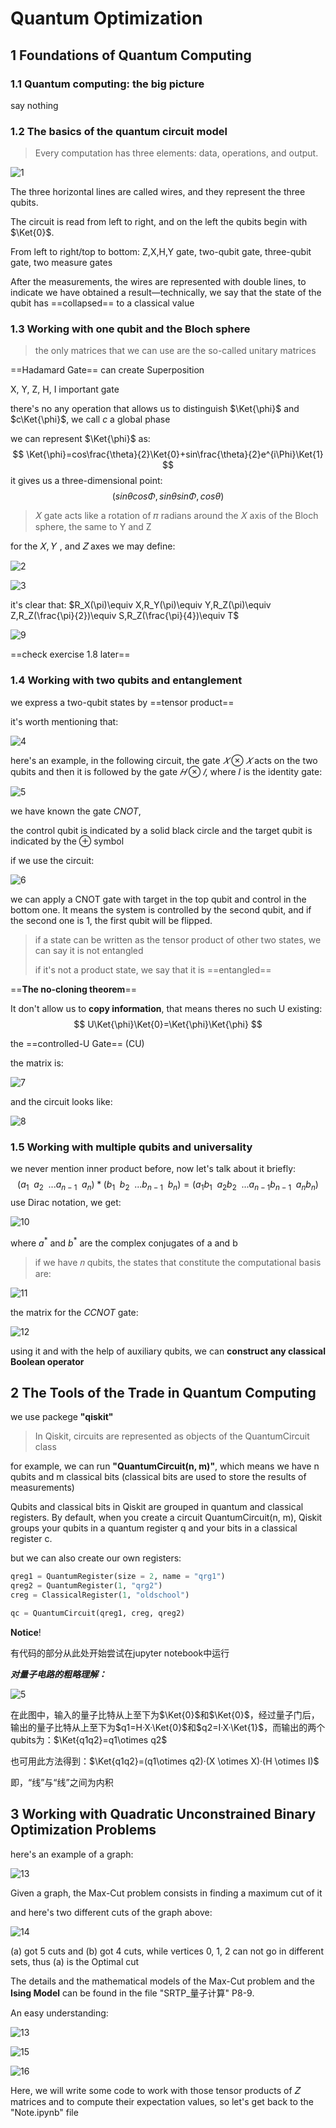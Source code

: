 # Quantum Optimization

## 1 Foundations of Quantum Computing

### 1.1 Quantum computing: the big picture

say nothing

### 1.2 The basics of the quantum circuit model

> Every computation has three elements: data, operations, and output.

![1](/Quantum-Optimization/Picture/1.png)

The three horizontal lines are  called wires, and they represent the three qubits.

The circuit is read from left to right, and on the left the qubits begin with $\Ket{0}$.

From left to right/top to bottom: Z,X,H,Y gate, two-qubit gate, three-qubit gate, two measure gates

After the measurements, the wires are represented with double lines, to indicate we have obtained a result—technically, we say that the state of the qubit has ==collapsed== to a classical value

### 1.3 Working with one qubit and the Bloch sphere

>the only matrices that we can use are the so-called unitary matrices

==Hadamard Gate== can create Superposition

X, Y, Z, H, I important gate

there's no any operation that allows us to distinguish $\Ket{\phi}$ and $c\Ket{\phi}$, we call $c$ a global phase

we can represent $\Ket{\phi}$ as:
$$
\Ket{\phi}=cos\frac{\theta}{2}\Ket{0}+sin\frac{\theta}{2}e^{i\Phi}\Ket{1}
$$
it gives us a three-dimensional point:
$$
(sin\theta cos\Phi,sin\theta sin\Phi,cos\theta)
$$

 >𝑋 gate acts like a rotation of 𝜋 radians around the 𝑋 axis of the Bloch sphere, the same to Y and Z

for the 𝑋, 𝑌 , and 𝑍 axes we may define:

![2](/Quantum-Optimization/Picture/2.png)

![3](/Quantum-Optimization/Picture/3.png)

it's clear that: $R_X(\pi)\equiv X,R_Y(\pi)\equiv Y,R_Z(\pi)\equiv Z,R_Z(\frac{\pi}{2})\equiv S,R_Z(\frac{\pi}{4})\equiv T$

![9](/Quantum-Optimization/Picture/9.png)

==check exercise 1.8 later==

### 1.4 Working with two qubits and entanglement

we express a two-qubit states by ==tensor product==

it's worth mentioning that: 

![4](/Quantum-Optimization/Picture/4.png)

here's an example, in the following circuit, the gate $𝑋 \otimes 𝑋$ acts on the two qubits and then it is followed by the gate $𝐻 \otimes 𝐼$,
where 𝐼 is the identity gate:

![5](/Quantum-Optimization/Picture/5.png)

we have known the gate $CNOT$,

the control qubit is indicated by a solid black circle and the target qubit is indicated by the ⊕ symbol

 if we use the circuit:

![6](/Quantum-Optimization/Picture/6.png)

we can apply a CNOT gate with target in the top qubit and control in the bottom one. It means the system is controlled by the second qubit, and if the second one is 1, the first qubit will be flipped.

> if a state can be written as the tensor product of  other two states, we can say it is not entangled
>
> if it's not a product state, we say that it is ==entangled==

==**The no-cloning theorem**==

It don't allow us to **copy information**, that means theres no such U existing:
$$
U\Ket{\phi}\Ket{0}=\Ket{\phi}\Ket{\phi}
$$

the ==controlled-U Gate== (CU)

the matrix is:

![7](/Quantum-Optimization//Picture/7.png)

and the circuit looks like:

![8](/Quantum-Optimization//Picture/8.png)

### 1.5 Working with multiple qubits and universality

we never mention inner product before, now let's talk about it briefly:
$$
(a_1 \enspace a_2 \enspace... a_{n-1} \enspace a_n)*(b_1 \enspace b_2 \enspace... b_{n-1} \enspace b_n)=(a_1b_1 \enspace a_2b_2 \enspace... a_{n-1}b_{n-1} \enspace a_nb_n)
$$
use Dirac notation, we get: 

![10](/Quantum-Optimization//Picture/10.png)

where $a^*$ and $b^*$ are the complex conjugates of a and b 

> if we have 𝑛 qubits, the states that constitute the computational basis are: 

![11](/Quantum-Optimization//Picture/11.png)

the matrix for the $CCNOT$ gate:

![12](/Quantum-Optimization/Picture/12.png)

using it and with the help of auxiliary qubits, we can **construct any classical Boolean operator**

## 2 The Tools of the Trade in Quantum Computing

we use packege **"qiskit"**

>In Qiskit, circuits are represented as objects of the QuantumCircuit class

for example, we can run **"QuantumCircuit(n, m)"**, which means we have n qubits and m classical bits (classical bits are used to store the results of measurements)

Qubits and classical bits in Qiskit are grouped in quantum and classical registers. By default, when you create a circuit QuantumCircuit(n, m), Qiskit groups your qubits in a quantum register q and your bits in a classical register c.

but we can also create our own registers:

```python
qreg1 = QuantumRegister(size = 2, name = "qrg1")
qreg2 = QuantumRegister(1, "qrg2")
creg = ClassicalRegister(1, "oldschool")

qc = QuantumCircuit(qreg1, creg, qreg2)
```
**Notice**!

有代码的部分从此处开始尝试在jupyter notebook中运行

_**对量子电路的粗略理解：**_

![5](/Quantum-Optimization/Picture/5.png)

在此图中，输入的量子比特从上至下为$\Ket{0}$和$\Ket{0}$，经过量子门后，输出的量子比特从上至下为$q1=H·X·\Ket{0}$和$q2=I·X·\Ket{1}$，而输出的两个qubits为：$\Ket{q1q2}=q1\otimes q2$

也可用此方法得到：$\Ket{q1q2}=(q1\otimes q2)·(X \otimes X)·(H \otimes I)$

即，“线”与“线”之间为内积

## 3 Working with Quadratic Unconstrained Binary Optimization Problems

here's an example of a graph:

![13](/Quantum-Optimization/Picture/13.png)

Given a graph, the Max-Cut problem consists in finding a maximum cut of it

and here's two different cuts of the graph above:

![14](/Quantum-Optimization/Picture/14.png)

(a) got 5 cuts and (b) got 4 cuts, while vertices 0, 1, 2 can not go in different sets, thus (a) is the Optimal cut

The details and the mathematical models of the Max-Cut problem and the **Ising Model** can be found in the file "SRTP_量子计算" P8-9.

An easy understanding: 

![13](/Quantum-Optimization/Picture/13.png)

![15](/Quantum-Optimization/Picture/15.png)

![16](/Quantum-Optimization/Picture/16.png)

Here, we will write some code to work with those tensor products of 𝑍 matrices and to compute their expectation values, so let's get back to the "Note.ipynb" file















